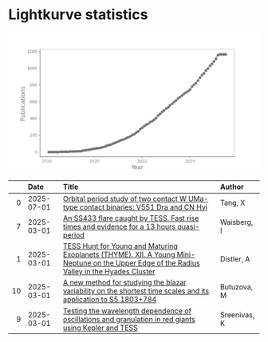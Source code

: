 
<h1>Lightkurve statistics</h1>

![publications](out/lightkurve-publications.png)  

|    | Date       | Title                                                                                                                                                                                                         | Author       |
|---:|:-----------|:--------------------------------------------------------------------------------------------------------------------------------------------------------------------------------------------------------------|:-------------|
|  0 | 2025-07-01 | [Orbital period study of two contact W UMa-type contact binaries: V551 Dra and CN Hyi](https://ui.adsabs.harvard.edu/abs/2025NewA..11702357T/abstract)                                                        | Tang, X      |
|  7 | 2025-03-01 | [An SS433 flare caught by TESS. Fast rise times and evidence for a 13 hours quasi-period](https://ui.adsabs.harvard.edu/abs/2025arXiv250302753W/abstract)                                                     | Waisberg, I  |
|  1 | 2025-03-01 | [TESS Hunt for Young and Maturing Exoplanets (THYME). XII. A Young Mini-Neptune on the Upper Edge of the Radius Valley in the Hyades Cluster](https://ui.adsabs.harvard.edu/abs/2025AJ....169..166D/abstract) | Distler, A   |
| 10 | 2025-03-01 | [A new method for studying the blazar variability on the shortest time scales and its application to S5 1803+784](https://ui.adsabs.harvard.edu/abs/2025JHEAp..45...19B/abstract)                             | Butuzova, M  |
|  9 | 2025-03-01 | [Testing the wavelength dependence of oscillations and granulation in red giants using Kepler and TESS](https://ui.adsabs.harvard.edu/abs/2025MNRAS.537.3265S/abstract)                                       | Sreenivas, K |
    